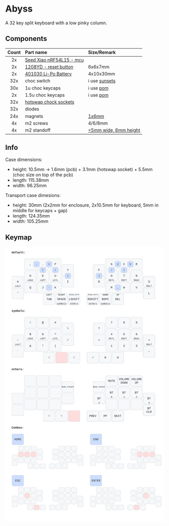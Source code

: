 # Abyss

A 32 key split keyboard with a low pinky column.

## Components

| Count | Part name        | Size/Remark |
| :---: | :--------------  | :------ |
|   2x  | [Seed Xiao nRF54L15 - mcu](https://www.seeedstudio.com/XIAO-nRF54L15-p-6493.html) | |
|   2x  | [1208YD - reset button](https://fr.aliexpress.com/item/1005003938985112.html?spm=a2g0o.order_list.order_list_main.5.21ef1802F8o6h5&gatewayAdapt=glo2fra) | 6x6x7mm |
|   2x  | [401030 Li-Po Battery](https://www.ebay.com/itm/171812433827) | 4x10x30mm |
|  32x  | choc switch | i use [sunsets](https://lowprokb.ca/products/sunset-tactile-choc-switches) |
|  30x  | 1u choc keycaps | i use [pom](https://splitkb.com/products/moergo-pom-mbk-profile-keycaps?variant=42898367152387) |
|   2x  | 1.5u choc keycaps | i use [pom](https://splitkb.com/products/moergo-pom-mbk-profile-keycaps?variant=42898363121923) |
|  32x  | [hotswap chock sockets](https://chosfox.com/products/kailh-choc-switch-1350-hot-swap-sockets?_pos=1&_sid=94423b5bb&_ss=r) | |
|  32x  | diodes | |
|  24x  | magnets | [1x6mm](https://www.aliexpress.us/item/3256809531283174.html?spm=a2g0o.productlist.main.4.40ba51212c0Deo&aem_p4p_detail=202509010522466451792268114080006371275&algo_pvid=7e6d70c3-9fac-491e-ad4b-6f626d5bf2e2&algo_exp_id=7e6d70c3-9fac-491e-ad4b-6f626d5bf2e2-3&pdp_ext_f=%7B%22order%22%3A%221%22%2C%22eval%22%3A%221%22%7D&pdp_npi=6%40dis%21USD%214.46%213.21%21%21%214.46%213.21%21%402103868817567293667515955e9050%2112000049939869309%21sea%21US%210%21ABX%211%210%21n_tag%3A-29910%3Bd%3A8c8b81cd%3Bm03_new_user%3A-29895&curPageLogUid=1SsSuJ8YjbqV&utparam-url=scene%3Asearch%7Cquery_from%3A%7Cx_object_id%3A1005009717597926%7C_p_origin_prod%3A&search_p4p_id=202509010522466451792268114080006371275_1) |
|   4x  | m2 screws | 4/6/8mm |
|   4x  | m2 standoff | [<5mm wide, 6mm height](https://www.aliexpress.us/item/3256804230166399.html?spm=a2g0o.productlist.main.6.3a56Op21Op215V&algo_pvid=0788da77-fa40-49b3-9d72-f4cf68a2b90f&algo_exp_id=0788da77-fa40-49b3-9d72-f4cf68a2b90f-5&pdp_ext_f=%7B%22order%22%3A%22229%22%2C%22eval%22%3A%221%22%7D&pdp_npi=6%40dis%21USD%212.35%210.99%21%21%212.35%210.99%21%40211b655217567292930196247e11b4%2112000029108517137%21sea%21US%210%21ABX%211%210%21n_tag%3A-29910%3Bd%3A8c8b81cd%3Bm03_new_user%3A-29895%3BpisId%3A5000000174221208&curPageLogUid=uw39hgxJul2o&utparam-url=scene%3Asearch%7Cquery_from%3A%7Cx_object_id%3A1005004416481151%7C_p_origin_prod%3A#nav-description)|

## Info

Case dimensions:
 - height: 10.5mm -> 1.6mm (pcb) + 3.1mm (hotswap socket) + 5.5mm (choc size on top of the pcb)
 - length: 115.38mm
 - width: 96.25mm

Transport case dimesions:
- height: 30mm (2x2mm for enclosure, 2x10.5mm for keyboard, 5mm in middle for keycaps + gap)
- length: 124.35mm
-  width: 105.25mm

## Keymap

![keymap](./draw/keymap.svg)
